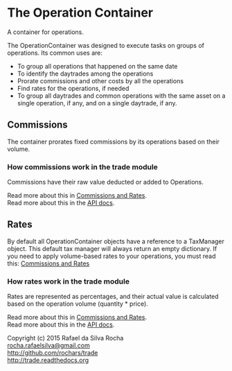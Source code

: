# The Operation Container
A container for operations.

The OperationContainer was designed to execute tasks on groups of
operations. Its common uses are:

- To group all operations that happened on the same date
- To identify the daytrades among the operations
- Prorate commissions and other costs by all the operations
- Find rates for the operations, if needed
- To group all daytrades and common operations with the same asset on a single
operation, if any, and on a single daytrade, if any.

## Commissions
The container prorates fixed commissions by its operations based on their volume.

### How commissions work in the trade module
Commissions have their raw value deducted or added to Operations.

Read more about this in [Commissions and Rates](./commissions_and_rates).  
Read more about this in the [API docs](./api/trade.operation_container).


## Rates
By default all OperationContainer objects have a reference to a TaxManager
object. This default tax manager will always return an empty dictionary.
If you need to apply volume-based rates to your operations, you must
read this: [Commissions and Rates](./commissions_and_rates)

### How rates work in the trade module
Rates are represented as percentages, and their actual value is calculated
based on the operation volume (quantity * price).

Read more about this in [Commissions and Rates](./commissions_and_rates).  
Read more about this in the [API docs](./api/trade.operation_container).


Copyright (c) 2015 Rafael da Silva Rocha  
rocha.rafaelsilva@gmail.com  
http://github.com/rochars/trade  
http://trade.readthedocs.org  
